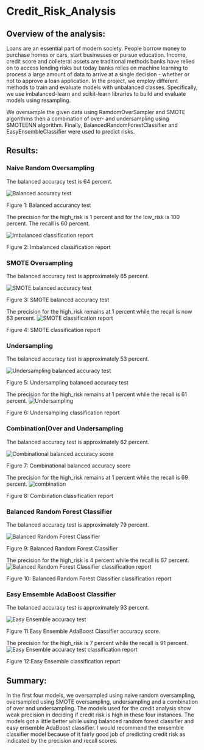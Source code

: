 # Credit_Risk_Analysis

## Overview of the analysis:

Loans are an essential part of modern society. People borrow money to purchase homes or cars, start businesses or pursue education. Income, credit score and colleteral assets are traditional methods banks have relied on to access lending risks but today banks relies on machine learning to process a large amount of data to arrive at a single decision - whether or not to approve a loan application. In the project, we employ different methods to train and evaluate models with unbalanced classes. Specifically, we use imbalanced-learn and scikit-learn libraries to build and evaluate models using resampling.

We oversample the given data using RamdomOverSampler and SMOTE algorithms then a combination of over- and undersampling using SMOTEENN algorithm. Finally, BalancedRandomForestClassifier and EasyEnsembleClassifier were used to predict risks.

## Results:

### Naive Random Oversampling

The balanced accuracy test is 64 percent.

![Balanced accuracy test](https://user-images.githubusercontent.com/91093413/151721515-ad0eb385-a502-4337-a775-f9f03ece030a.png)

Figure 1: Balanced accurancy test


The precision for the high_risk is 1 percent and for the low_risk is 100 percent. The recall is 60 percent.

![Imbalanced classification report](https://user-images.githubusercontent.com/91093413/151721623-21802718-5e54-486c-b2ed-029dbdb0a97c.png)

Figure 2: Imbalanced classification report


### SMOTE Oversampling

The balanced accuracy test is approximately 65 percent.

![SMOTE balanced accuracy test](https://user-images.githubusercontent.com/91093413/151722029-ba20d393-ce29-40f0-9d25-974b4c03ef55.png)

Figure 3: SMOTE balanced accuracy test

The precision for the high_risk remains at 1 percent while the recall is now 63 percent.
![SMOTE classification report](https://user-images.githubusercontent.com/91093413/151721924-06dd7c47-094f-4528-b155-297c8b7aef90.png)

Figure 4: SMOTE classification report

### Undersampling

The balanced accuracy test is approximately 53 percent.

![Undersampling balanced accuracy test](https://user-images.githubusercontent.com/91093413/151722153-7965848c-6bbc-4176-bf4c-0d6f5db4c740.png)

Figure 5: Undersampling balanced accuracy test

The precision for the high_risk remains at 1 percent while the recall is 61 percent.
![Undersampling](https://user-images.githubusercontent.com/91093413/151722209-9cdbf6c8-4e9e-4373-85fe-08b2efbe2c6d.png)

Figure 6: Undersampling classification report


### Combination(Over and Undersampling

The balanced accuracy test is approximately 62 percent.

![Combinational balanced accuracy score](https://user-images.githubusercontent.com/91093413/151722366-58ec595f-e9fb-4f90-a72f-946cf2084c23.png)

Figure 7: Combinational balanced accuracy score

The precision for the high_risk remains at 1 percent while the recall is 69 percent.
![combination](https://user-images.githubusercontent.com/91093413/151722424-a9d3cf37-1b1a-48bd-9e1d-ab7f093bcb6d.png)

Figure 8: Combination classification report


### Balanced Random Forest Classifier

The balanced accuracy test is approximately 79 percent.

![Balanced Random Forest Classifier](https://user-images.githubusercontent.com/91093413/151722772-3b847f51-2513-40c4-8d25-3463b6b5bd17.png)

Figure 9: Balanced Random Forest Classifier

The precision for the high_risk  is 4 percent while the recall is 67 percent.
![Balanced Random Forest Classifier classification report](https://user-images.githubusercontent.com/91093413/151722840-82ad40f8-29e1-499a-9ba7-cfee6ad87317.png)

Figure 10: Balanced Random Forest Classifier classification report


### Easy Emsemble AdaBoost Classifier

The balanced accuracy test is approximately 93 percent.

![Easy Ensemble accuracy test](https://user-images.githubusercontent.com/91093413/151723051-a0137360-1788-40ce-9121-a22405bfad98.png)

Figure 11:Easy Ensemble AdaBoost Classifier accuracy score.

The precision for the high_risk  is 7 percent while the recall is 91 percent.
![Easy Ensemble accuracy test classification report](https://user-images.githubusercontent.com/91093413/151723084-b8a2af74-b055-4f5a-9865-86f5aa9d5ee4.png)

Figure 12:Easy Ensemble classification report


## Summary:

In the first four models, we oversampled using naive random oversampling, oversampled using SMOTE oversampling, undersampling and a combination of over and undersampling. The models used for the credit analysis show weak precision in deciding if credit risk is high in these four instances. The models got a little better while using balanced random forest classifier and easy ensemble AdaBoost classifier. I would recommend the emsemble classifier model because of it fairly good job of predicting credit risk as indicated by the precision and recall scores.
